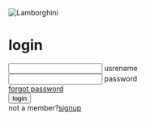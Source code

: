 
<!DOCTYPE html>
<html lang="en">
<head>
    <meta charset="UTF-8">
    <meta http-equiv="X-UA-Compatible" content="IE=edge">
    <meta name="viewport" content="width=device-width, initial-scale=1.0">
    <title>login page</title>
    <link rel="stylesheet" href="styles/login.css">
</head>
<body><img src="file:///C:/Users/Ushaikh/Pictures/Lamborghini.webp" alt="Lamborghini">
  <div class="center" >
      <h1>login</h1>
      <form  method="post">
        <div class="txt_field">
            <input type="text"required>
            <span></span>
            <label >usrename</label>
          </div>
          <div class="txt_field">
            <input type="password"required>
            <span></span>
            <label >password</label>
          </div>
          <div class="pass">
              <a href="/Taufik/demo/about-document.html"> forgot password</a>
          </div>
            <input type="submit"value="login">
          <div class="signup_link">
              not a member?<a href="/Taufik/demo/about-document.html">signup</a>
          </div>
      </form>
  </div>
</body>
</html>
